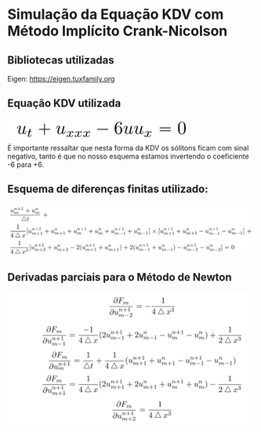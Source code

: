 # Simulação da Equação KDV com Método Implícito Crank-Nicolson

## Bibliotecas utilizadas
Eigen: https://eigen.tuxfamily.org
## Equação KDV utilizada
![Esquema diferenças finitas](README_images/equacao_kdv.png) <br />
É importante ressaltar que nesta forma da KDV os sólitons ficam com sinal negativo, tanto é que no nosso esquema estamos invertendo o coeficiente -6 para +6.
## Esquema de diferenças finitas utilizado:
![Esquema diferenças finitas](README_images/Esquema_diferencas_finitas.png)
## Derivadas parciais para o Método de Newton
![Derivadas Parciais Newton](README_images/Derivadas_parciais_newton.png)
